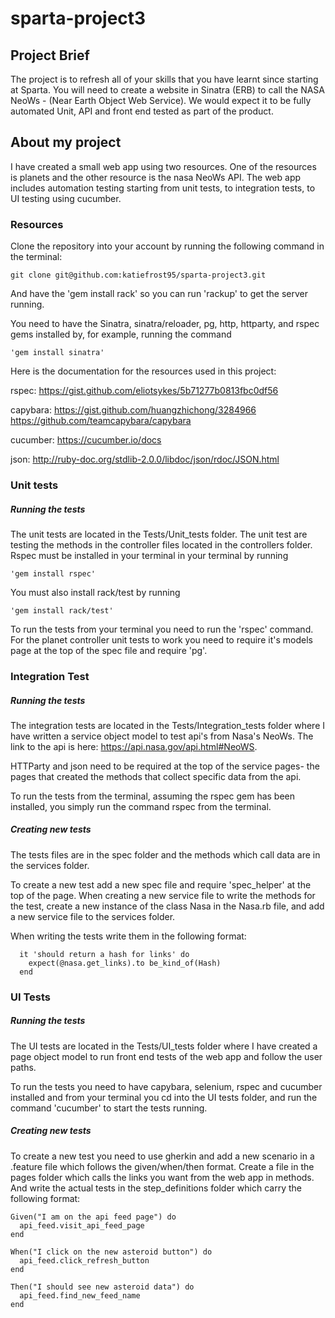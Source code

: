 # sparta-project3

## Project Brief
The project is to refresh all of your skills that you have learnt since starting at Sparta. You will need to create a website in Sinatra (ERB) to call the NASA NeoWs - (Near Earth Object Web Service). We would expect it to be fully automated Unit, API and front end tested as part of the product.

## About my project
I have created a small web app using two resources. One of the resources is planets and the other resource is the nasa NeoWs API. The web app includes automation testing starting from unit tests, to integration tests, to UI testing using cucumber.

### Resources

Clone the repository into your account by running the following command in the terminal:

    git clone git@github.com:katiefrost95/sparta-project3.git

And have the 'gem install rack' so you can run 'rackup' to get the server running.

You need to have the Sinatra, sinatra/reloader, pg, http, httparty, and rspec gems installed by, for example, running the command

    'gem install sinatra'


Here is the documentation for the resources used in this project:

rspec:
https://gist.github.com/eliotsykes/5b71277b0813fbc0df56

capybara:
https://gist.github.com/huangzhichong/3284966 https://github.com/teamcapybara/capybara

cucumber:
https://cucumber.io/docs

json:
http://ruby-doc.org/stdlib-2.0.0/libdoc/json/rdoc/JSON.html

### Unit tests

##### Running the tests

The unit tests are located in the Tests/Unit_tests folder.
The unit test are testing the methods in the controller files located in the controllers folder.
Rspec must be installed in your terminal in your terminal by running

    'gem install rspec'

You must also install rack/test by running

    'gem install rack/test'



To run the tests from your terminal you need to run the 'rspec' command.
For the planet controller unit tests to work you need to require it's models page at the top of the spec file and require 'pg'.

### Integration Test

##### Running the tests

The integration tests are located in the Tests/Integration_tests folder where I have written a service object model to test api's from Nasa's NeoWs. The link to the api is here: https://api.nasa.gov/api.html#NeoWS.

HTTParty and json need to be required at the top of the service pages- the pages that created the methods that collect specific data from the api.

To run the tests from the terminal, assuming the rspec gem has been installed, you simply run the command rspec from the terminal.

##### Creating new tests

The tests files are in the spec folder and the methods which call data are in the services folder.

To create a new test add a new spec file and require 'spec_helper' at the top of the page. When creating a new service file to write the methods for the test, create a new instance of the class Nasa in the Nasa.rb file, and add a new service file to the services folder.

When writing the tests write them in the following format:

      it 'should return a hash for links' do
        expect(@nasa.get_links).to be_kind_of(Hash)
      end

### UI Tests

##### Running the tests

The UI tests are located in the Tests/UI_tests folder where I have created a page object model to run front end tests of the web app and follow the user paths.

To run the tests you need to have capybara, selenium, rspec and cucumber installed and from your terminal you cd into the UI tests folder, and run the command 'cucumber' to start the tests running.

##### Creating new tests

To create a new test you need to use gherkin and add a new scenario in a .feature file which follows the given/when/then format. Create a file in the pages folder which calls the links you want from the web app in methods. And write the actual tests in the step_definitions folder which carry the following format:

    Given("I am on the api feed page") do
      api_feed.visit_api_feed_page
    end

    When("I click on the new asteroid button") do
      api_feed.click_refresh_button
    end

    Then("I should see new asteroid data") do
      api_feed.find_new_feed_name
    end
